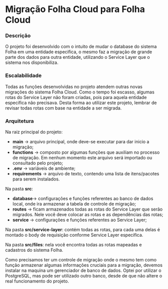 # Migração Folha Cloud para Folha Cloud

### Descrição
O projeto foi desenvolvido com o intuito de mudar o database do sistema Folha em uma entidade especifica, o mesmo faz a migração de grande parte dos dados para outra entidade, utilizando o Service Layer que o sistema nos disponibiliza.

### Escalabilidade
Todas as funções desenvolvidas no projeto atendem outras novas migrações do sistema Folha Cloud. Como o tempo foi escasso, algumas rotas do Service Layer não foram criadas, pois para aquela entidade especifica não precisava. Desta forma ao utilizar este projeto, lembrar de revisar todas rotas com base na entidade a ser migrada.

### Arquitetura
Na raiz principal do projeto:

- **main** -> arquivo principal, onde deve-se executar para dar inicio a migração;
- **functions** -> composto por algumas funções que auxiliam no processo de migração. Em nenhum momento este arquivo será importado ou consultado pelo projeto;
- **.env** -> variáveis de ambiente;
- **requirements** -> arquivo de texto, contendo uma lista de itens/pacotes para serem instalados.

Na pasta **src**:

- **database**-> configurações e funções referentes ao banco de dados local, onde ira armazenar a tabela de controle de migração;
- **routes** -> ficam armazenados todas as rotas do Service Layer que serão migrados. Nele você deve colocar as rotas e as dependências das rotas;
- **service** -> configurações e funções referentes ao Service Layer;

Na pasta **src/service-layer**: contém todas as rotas, para cada uma delas é montado o body de requisição conforme Service Layer especifica.

Na pasta **src/files**: nela você encontra todas as rotas mapeadas e cadastros do sistema Folha.

Como precisamos ter um controle de migração onde o mesmo tem como 	função armazenar algumas informações cruciais para a migração, devemos instalar na maquina um gerenciador de banco de dados. Optei por utilizar o  PostgreSQL, mas pode ser utilizado outro banco, desde de que não altere o real funcionamento do projeto.